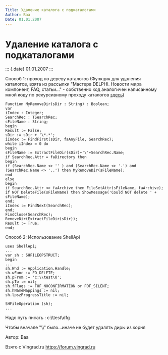 ```yaml
---
Title: Удаление каталога с подкаталогами
Author: Baa
Date: 01.01.2007
---
```



Удаление каталога с подкаталогами
=================================

::: {.date}
01.01.2007
:::

Способ 1: проход по дереву каталогов (Функция для удаления каталогов,
взята из рассылки \"Мастера DELPHI. Новости мира компонент, FAQ,
статьи\...\" - собственно код аналогичен написанному мной коду по
рекурсивному проходу каталогов [здесь](/file/folder/dd028dcbb6bc4ec2/))

    Function MyRemoveDir(sDir : String) : Boolean;
    var
    iIndex : Integer;
    SearchRec : TSearchRec; 
    sFileName : String; 
    begin 
    Result := False; 
    sDir := sDir + '\*.*'; 
    iIndex := FindFirst(sDir, faAnyFile, SearchRec); 
    while iIndex = 0 do 
    begin 
    sFileName := ExtractFileDir(sDir)+'\'+SearchRec.Name; 
    if SearchRec.Attr = faDirectory then 
    begin 
    if (SearchRec.Name <> '' ) and (SearchRec.Name <> '.') and (SearchRec.Name <> '..') then MyRemoveDir(sFileName); 
    end 
    else 
    begin 
    if SearchRec.Attr <> faArchive then FileSetAttr(sFileName, faArchive); 
    if NOT DeleteFile(sFileName) then ShowMessage('Could NOT delete ' + sFileName); 
    end; 
    iIndex := FindNext(SearchRec); 
    end; 
    FindClose(SearchRec); 
    RemoveDir(ExtractFileDir(sDir)); 
    Result := True; 
    end;

Способ 2: Использование ShellApi

    uses ShellApi;
    ...
    var sh : SHFILEOPSTRUCT;
    begin
    ...
    sh.Wnd := Application.Handle;
    sh.wFunc := FO_DELETE;
    sh.pFrom := 'c:\\test\0';
    sh.pTo := nil;
    sh.fFlags := FOF_NOCONFIRMATION or FOF_SILENT;
    sh.hNameMappings := nil;
    sh.lpszProgressTitle := nil;
     
    SHFileOperation (sh);
    ... 
     

Надо путь писать : c:\\\\test\\dfg

Чтобы вначале \"\\\\\" было\...иначе не будет удалять диры из корня

Автор: Baa

Взято с Vingrad.ru <https://forum.vingrad.ru>
